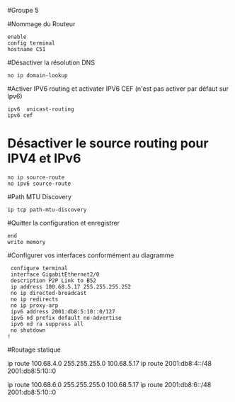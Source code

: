 #Groupe 5

#Nommage du Routeur
```console
enable
config terminal
hostname C51
```

#Désactiver la résolution DNS
```console
no ip domain-lookup
```

#Activer IPV6 routing et activater IPV6 CEF (n'est pas activer par défaut sur Ipv6)
```console
ipv6  unicast-routing
ipv6 cef
```

# Désactiver le source routing pour IPV4 et IPv6
```console
no ip source-route
no ipv6 source-route
```

#Path MTU Discovery
```console
ip tcp path-mtu-discovery
```

#Quitter la configuration et enregistrer 
```console
end
write memory
```

#Configurer vos interfaces conformément au diagramme
```console
 configure terminal
 interface GigabitEthernet2/0
 description P2P Link to B52
 ip address 100.68.5.17 255.255.255.252
 no ip directed-broadcast
 no ip redirects
 no ip proxy-arp
 ipv6 address 2001:db8:5:10::0/127
 ipv6 nd prefix default no-advertise
 ipv6 nd ra suppress all
 no shutdown
!
```

#Routage statique

ip route 100.68.4.0 255.255.255.0 100.68.5.17
ip route 2001:db8:4::/48 2001:db8:5:10::0

ip route 100.68.6.0 255.255.255.0  100.68.5.17
ip route 2001:db8:6::/48  2001:db8:5:10::0







